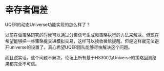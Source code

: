 # 幸存者偏差

UQER的动态Universe功能实现的怎么样了？

以前在做策略研究的时候可以通过分离信号生成和策略执行的方法来解决。但现在希望能够把一些策略提交进模拟交易，这样可以接收微信提醒。但是这样就无法避开universe的设置了。真心希望UQER团队能够尽快解决这个问题。

而且说实话，这个问题不解决，论坛上所有基于HS300为Universe的策略回测结果都完全不可信。